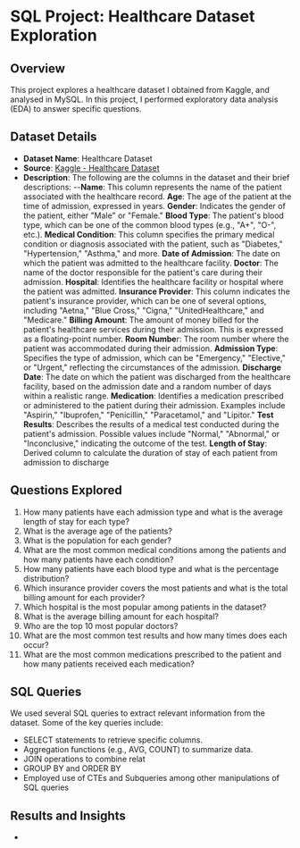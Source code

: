 # SQL Project: Healthcare Dataset Exploration

## Overview
This project explores a healthcare dataset I obtained from Kaggle, and analysed in MySQL. In this project, I performed exploratory data analysis (EDA) to answer specific questions.

## Dataset Details
- **Dataset Name**: Healthcare Dataset
- **Source**: [Kaggle - Healthcare Dataset](https://www.kaggle.com/datasets/prasad22/healthcare-dataset)
- **Description**: The following are the columns in the dataset and their brief descriptions:
--**Name**: This column represents the name of the patient associated with the healthcare record.
**Age**: The age of the patient at the time of admission, expressed in years.
**Gender**: Indicates the gender of the patient, either "Male" or "Female."
**Blood Type**: The patient's blood type, which can be one of the common blood types (e.g., "A+", "O-", etc.).
**Medical Condition**: This column specifies the primary medical condition or diagnosis associated with the patient, such as "Diabetes," "Hypertension," "Asthma," and more.
**Date of Admission**: The date on which the patient was admitted to the healthcare facility.
**Doctor**: The name of the doctor responsible for the patient's care during their admission.
**Hospital**: Identifies the healthcare facility or hospital where the patient was admitted.
**Insurance Provider**: This column indicates the patient's insurance provider, which can be one of several options, including "Aetna," "Blue Cross," "Cigna," "UnitedHealthcare," and "Medicare."
**Billing Amount**: The amount of money billed for the patient's healthcare services during their admission. This is expressed as a floating-point number.
**Room Numbe**r: The room number where the patient was accommodated during their admission.
**Admission Type**: Specifies the type of admission, which can be "Emergency," "Elective," or "Urgent," reflecting the circumstances of the admission.
**Discharge Date**: The date on which the patient was discharged from the healthcare facility, based on the admission date and a random number of days within a realistic range.
**Medication**: Identifies a medication prescribed or administered to the patient during their admission. Examples include "Aspirin," "Ibuprofen," "Penicillin," "Paracetamol," and "Lipitor."
**Test Results**: Describes the results of a medical test conducted during the patient's admission. Possible values include "Normal," "Abnormal," or "Inconclusive," indicating the outcome of the test.
**Length of Stay**: Derived column to calculate the duration of stay of each patient from admission to discharge

## Questions Explored
1. How many patients have each admission type and what is the average length of stay for each type?
2. What is the average age of the patients?
3. What is the population for each gender?
4.  What are the most common medical conditions among the patients and how many patients have each condition?
5.  How many patients have each blood type and what is the percentage distribution?
6.  Which insurance provider covers the most patients and what is the total billing amount for each provider?
7.  Which hospital is the most popular among patients in the dataset?
8.  What is the average billing amount for each hospital?
9.  Who are the top 10 most popular doctors?
10. What are the most common test results and how many times does each occur?
11. What are the most common medications prescribed to the patient and how many patients received each medication?

## SQL Queries
We used several SQL queries to extract relevant information from the dataset. Some of the key queries include:
- SELECT statements to retrieve specific columns.
- Aggregation functions (e.g., AVG, COUNT) to summarize data.
- JOIN operations to combine relat
- GROUP BY and ORDER BY
- Employed use of CTEs and Subqueries among other manipulations of SQL queries
  
## Results and Insights
- 

